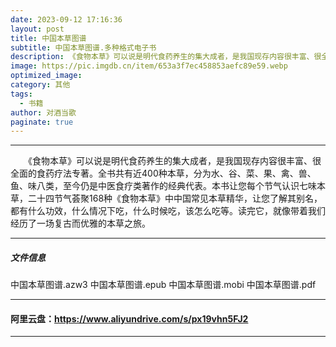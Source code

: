 ```yaml
---
date: 2023-09-12 17:16:36
layout: post
title: 中国本草图谱
subtitle: 中国本草图谱.多种格式电子书
description: 《食物本草》可以说是明代食药养生的集大成者，是我国现存内容很丰富、很全面的食药疗法专著。全书共有近400种本草，分为水、谷、菜、果、禽、兽、鱼、味八类，至今仍是中医食疗类著作的经典代表......
image: https://pic.imgdb.cn/item/653a3f7ec458853aefc89e59.webp
optimized_image: 
category: 其他
tags:
  - 书籍
author: 对酒当歌
paginate: true
---
```


---

　　《食物本草》可以说是明代食药养生的集大成者，是我国现存内容很丰富、很全面的食药疗法专著。全书共有近400种本草，分为水、谷、菜、果、禽、兽、鱼、味八类，至今仍是中医食疗类著作的经典代表。本书让您每个节气认识七味本草，二十四节气荟聚168种《食物本草》中中国常见本草精华，让您了解其别名，都有什么功效，什么情况下吃，什么时候吃，该怎么吃等。读完它，就像带着我们经历了一场复古而优雅的本草之旅。  

---

##### 文件信息

中国本草图谱.azw3
中国本草图谱.epub
中国本草图谱.mobi
中国本草图谱.pdf

---

#### 阿里云盘：<https://www.aliyundrive.com/s/px19vhn5FJ2>

---
